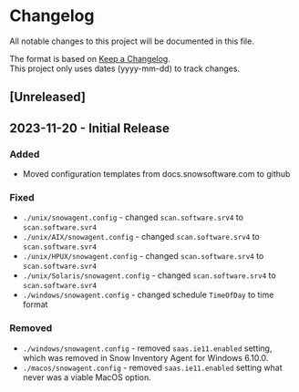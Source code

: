 # Changelog

All notable changes to this project will be documented in this file.

The format is based on [Keep a Changelog](https://keepachangelog.com/en/1.1.0/).  
This project only uses dates (yyyy-mm-dd) to track changes.

## [Unreleased]

## 2023-11-20 - Initial Release

### Added

- Moved configuration templates from docs.snowsoftware.com to github

### Fixed

- `./unix/snowagent.config` - changed `scan.software.srv4` to `scan.software.svr4`
- `./unix/AIX/snowagent.config` - changed `scan.software.srv4` to `scan.software.svr4`
- `./unix/HPUX/snowagent.config` - changed `scan.software.srv4` to `scan.software.svr4`
- `./unix/Solaris/snowagent.config` - changed `scan.software.srv4` to `scan.software.svr4`
- `./windows/snowagent.config` - changed schedule `TimeOfDay` to time format

### Removed

- `./windows/snowagent.config` - removed `saas.ie11.enabled` setting, which was removed in Snow Inventory Agent for Windows 6.10.0.
- `./macos/snowagent.config` - removed `saas.ie11.enabled` setting what never was a viable MacOS option.
